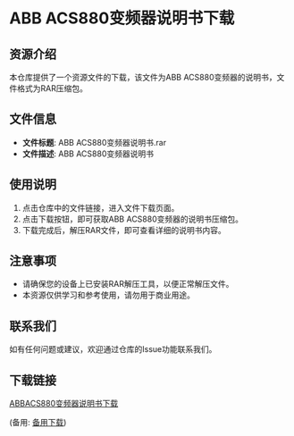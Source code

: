 # ABB ACS880变频器说明书下载

## 资源介绍

本仓库提供了一个资源文件的下载，该文件为ABB ACS880变频器的说明书，文件格式为RAR压缩包。

## 文件信息

- **文件标题**: ABB ACS880变频器说明书.rar
- **文件描述**: ABB ACS880变频器说明书

## 使用说明

1. 点击仓库中的文件链接，进入文件下载页面。
2. 点击下载按钮，即可获取ABB ACS880变频器的说明书压缩包。
3. 下载完成后，解压RAR文件，即可查看详细的说明书内容。

## 注意事项

- 请确保您的设备上已安装RAR解压工具，以便正常解压文件。
- 本资源仅供学习和参考使用，请勿用于商业用途。

## 联系我们

如有任何问题或建议，欢迎通过仓库的Issue功能联系我们。

## 下载链接
[ABBACS880变频器说明书下载](https://pan.quark.cn/s/cf5c49c916af) 

(备用: [备用下载](https://pan.baidu.com/s/1ZKiwq9bxu6G6m58o47p4RQ?pwd=1234))
